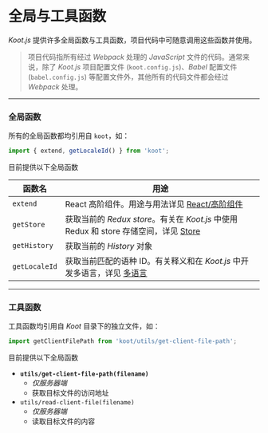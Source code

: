 # 全局与工具函数

_Koot.js_ 提供许多全局函数与工具函数，项目代码中可随意调用这些函数并使用。

> 项目代码指所有经过 _Webpack_ 处理的 _JavaScript_ 文件的代码。通常来说，除了 _Koot.js_ 项目配置文件 (`koot.config.js`)、_Babel_ 配置文件 (`babel.config.js`) 等配置文件外，其他所有的代码文件都会经过 _Webpack_ 处理。

---

### 全局函数

所有的全局函数都均引用自 `koot`，如：

```javascript
import { extend, getLocaleId() } from 'koot';
```

目前提供以下全局函数

| 函数名        | 用途                                                                                            |
| ------------- | ----------------------------------------------------------------------------------------------- |
| `extend`      | React 高阶组件。用途与用法详见 [React/高阶组件](/react?id=高阶组件-extend)                      |
| `getStore`    | 获取当前的 _Redux store_。有关在 _Koot.js_ 中使用 Redux 和 store 存储空间，详见 [Store](/store) |
| `getHistory`  | 获取当前的 _History_ 对象                                                                       |
| `getLocaleId` | 获取当前匹配的语种 ID。有关释义和在 _Koot.js_ 中开发多语言，详见 [多语言](/i18n)                |

---

### 工具函数

工具函数均引用自 _Koot_ 目录下的独立文件，如：

```javascript
import getClientFilePath from 'koot/utils/get-client-file-path';
```

目前提供以下全局函数

-   **`utils/get-client-file-path(filename)`**
    -   _仅服务器端_
    -   获取目标文件的访问地址
-   `utils/read-client-file(filename)`
    -   _仅服务器端_
    -   读取目标文件的内容
